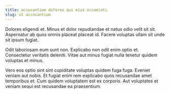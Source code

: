 ```yaml
---
title: accusantium dolores qui eius occaecati
slug: ut accusantium
---
```


Dolores eligendi et. Minus et dolor repudiandae et natus odio velit sit sit. Aspernatur ab quos omnis placeat placeat id. Facere voluptas ullam sit unde sit ipsum fugiat.

Odit laboriosam eum sunt non. Explicabo non odit enim optio et. Consectetur veritatis deleniti. Vitae aut minus fugiat nulla tenetur quidem voluptas et minus.

Vero eos optio sint sint cupiditate voluptas quidem fuga fuga. Eveniet veniam aut nobis. Et fugiat enim rem explicabo quos recusandae amet temporibus et. Cum quidem voluptatem est ex corporis. Aut voluptates et veniam sequi est recusandae ea praesentium.

